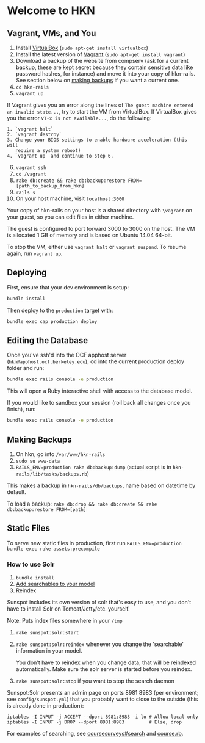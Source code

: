 # Welcome to HKN

## Vagrant, VMs, and You

1. Install [VirtualBox][virtualbox] (`sudo apt-get install virtualbox`)
2. Install the latest version of [Vagrant][vagrant] (`sudo apt-get install vagrant`)
3. Download a backup of the website from compserv (ask for a current backup,
   these are kept secret because they contain sensitive data like password
   hashes, for instance) and move it into your copy of hkn-rails.  See section
   below on [making backups](#making-backups) if you want a current one.
4. `cd hkn-rails`
5. `vagrant up`

  If Vagrant gives you an error along the lines of `The guest machine entered
  an invalid state...`, try to start the VM from VirtualBox.  If VirtualBox
  gives you the error `VT-x is not available...`, do the following:

    1. `vagrant halt`
    2. `vagrant destroy`
    3. Change your BIOS settings to enable hardware acceleration (this will
       require a system reboot)
    4. `vagrant up` and continue to step 6.

6. `vagrant ssh`
7. `cd /vagrant`
8. `rake db:create && rake db:backup:restore FROM=[path_to_backup_from_hkn]`
9. `rails s`
10. On your host machine, visit `localhost:3000`

Your copy of hkn-rails on your host is a shared directory with `\vagrant` on
your guest, so you can edit files in either machine.

The guest is configured to port forward 3000 to 3000 on the host.  The VM is
allocated 1 GB of memory and is based on Ubuntu 14.04 64-bit.

To stop the VM, either use `vagrant halt` or `vagrant suspend`. To resume
again, run `vagrant up`.

[virtualbox]: https://www.virtualbox.org/wiki/Downloads
[vagrant]: http://www.vagrantup.com/downloads.html

## Deploying

First, ensure that your dev environment is setup:

```sh
bundle install
```

Then deploy to the `production` target with:

```sh
bundle exec cap production deploy
```

## Editing the Database

Once you've ssh'd into the OCF apphost server (`hkn@apphost.ocf.berkeley.edu`),
cd into the current production deploy folder and run:

```sh
bundle exec rails console -e production
```

This will open a Ruby interactive shell with access to the database model.

If you would like to sandbox your session (roll back all changes once you finish), run:

```sh
bundle exec rails console -e production
```

## Making Backups

1. On hkn, go into `/var/www/hkn-rails`
2. `sudo su www-data`
3. `RAILS_ENV=production rake db:backup:dump` (actual script is in
   `hkn-rails/lib/tasks/backups.rb`)

This makes a backup in `hkn-rails/db/backups`, name based on datetime by
default.

To load a backup: `rake db:drop && rake db:create && rake db:backup:restore
FROM=[path]`


## Static Files

To serve new static files in production, first run `RAILS_ENV=production bundle
exec rake assets:precompile`


### How to use Solr

1. `bundle install`
2. [Add searchables to your model][searchables]
3. Reindex

Sunspot includes its own version of solr that's easy to use, and you don't have to
install Solr on Tomcat/Jetty/etc. yourself.

Note: Puts index files somewhere in your `/tmp`

1. `rake sunspot:solr:start`
2. `rake sunspot:solr:reindex` whenever you change the 'searchable' information
   in your model.

   You don't have to reindex when you change data, that will be reindexed
   automatically. Make sure the solr server is started before you reindex.

3. `rake sunspot:solr:stop` if you want to stop the search daemon

Sunspot:Solr presents an admin page on ports 8981:8983 (per environment; see
`config/sunspot.yml`) that you probably want to close to the outside (this is
already done in production):

    iptables -I INPUT -j ACCEPT --dport 8981:8983 -i lo # Allow local only
    iptables -I INPUT -j DROP --dport 8981:8983         # Else, drop

For examples of searching, see [coursesurveys#search][coursesurveys] and
[course.rb][course.rb].

[searchables]: http://github.com/outoftime/sunspot/wiki/Setting-up-classes-for-search-and-indexing
[coursesurveys]: app/controllers/coursesurveys_controller.rb#L448
[course.rb]: app/models/course.rb#L45

